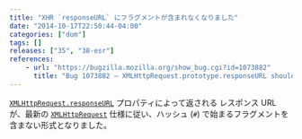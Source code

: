 ```yaml
---
title: "XHR `responseURL` にフラグメントが含まれなくなりました"
date: "2014-10-17T22:50:44-04:00"
categories: ["dom"]
tags: []
releases: ["35", "38-esr"]
references:
    - url: "https://bugzilla.mozilla.org/show_bug.cgi?id=1073882"
      title: "Bug 1073882 – XMLHttpRequest.prototype.responseURL should not have fragment per latest spec"
---
```

[`XMLHttpRequest.responseURL`](https://developer.mozilla.org/docs/Web/API/XMLHttpRequest.responseURL) プロパティによって返される レスポンス URL が、最新の [`XMLHttpRequest`](https://developer.mozilla.org/docs/Web/API/XMLHttpRequest) 仕様に従い、ハッシュ (`#`) で始まるフラグメントを含まない形式となりました。
